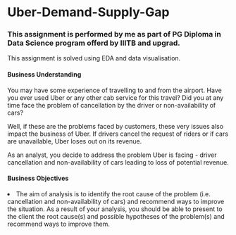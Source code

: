 # Uber-Demand-Supply-Gap

### This assignment is performed by me as part of PG Diploma in Data Science program offerd by IIITB and upgrad.

This assignment is solved using EDA and data visualisation. 

 

#### Business Understanding

You may have some experience of travelling to and from the airport. Have you ever used Uber or any other cab service for this travel? Did you at any time face the problem of cancellation by the driver or non-availability of cars?

 

Well, if these are the problems faced by customers, these very issues also impact the business of Uber. If drivers cancel the request of riders or if cars are unavailable, Uber loses out on its revenue. 

As an analyst, you decide to address the problem Uber is facing - driver cancellation and non-availability of cars leading to loss of potential revenue. 

 

#### Business Objectives

<li>The aim of analysis is to identify the root cause of the problem (i.e. cancellation and non-availability of cars) and recommend ways to improve the situation. As a result of your analysis, you should be able to present to the client the root cause(s) and possible hypotheses of the problem(s) and recommend ways to improve them.</li>
